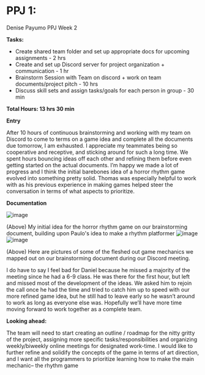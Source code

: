 # PPJ 1: 
Denise Payumo PPJ Week 2

**Tasks:**

- Create shared team folder and set up appropriate docs for upcoming assignments - 2 hrs
- Create and set up Discord server for project organization + communication  - 1 hr
- Brainstorm Session with Team on discord + work on team documents/project pitch - 10 hrs
- Discuss skill sets and assign tasks/goals for each person in group - 30 min

**Total Hours: 13 hrs 30 min**

**Entry** 

After 10 hours of continuous brainstorming and working with my team on Discord to come to terms on a game idea and complete all the documents due tomorrow, I am exhausted. I appreciate my teammates being so cooperative and receptive, and sticking around for such a long time. We spent hours bouncing ideas off each other and refining them before even getting started on the actual documents. I’m happy we made a lot of progress and I think the initial barebones idea of a horror rhythm game evolved into something pretty solid. Thomas was especially helpful to work with as his previous experience in making games helped steer the conversation in terms of what aspects to prioritize. 

**Documentation**

![image](https://github.com/user-attachments/assets/fce9692c-a92f-42fd-8257-d875be316df3)

(Above) My initial idea for the horror rhythm game on our brainstorming document, building upon Paulo's idea to make a rhythm platformer
![image](https://github.com/user-attachments/assets/db23fb86-a3eb-4930-8b4d-a411e29720ec)
![image](https://github.com/user-attachments/assets/1dc5025c-a268-4947-9959-11d5512e89c4)

(Above) Here are pictures of some of the fleshed out game mechanics we mapped out on our brainstorming document during our Discord meeting. 

I do have to say I feel bad for Daniel because he missed a majority of the meeting since he had a 6-9 class. He was there for the first hour, but left and missed most of the development of the ideas. We asked him to rejoin the call once he had the time and tried to catch him up to speed with our more refined game idea, but he still had to leave early so he wasn’t around to work as long as everyone else was. Hopefully we’ll have more time moving forward to work together as a complete team.

**Looking ahead:**

The team will need to start creating an outline / roadmap for the nitty gritty of the project, assigning more specific tasks/responsibilities and organizing weekly/biweekly online meetings for designated work-time. 
I would like to further refine and solidify the concepts of the game in terms of art direction, and I want all the programmers to prioritize learning how to make the main mechanic– the rhythm game
